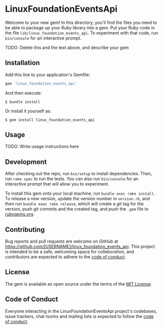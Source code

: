 # LinuxFoundationEventsApi

Welcome to your new gem! In this directory, you'll find the files you need to be able to package up your Ruby library into a gem. Put your Ruby code in the file `lib/linux_foundation_events_api`. To experiment with that code, run `bin/console` for an interactive prompt.

TODO: Delete this and the text above, and describe your gem

## Installation

Add this line to your application's Gemfile:

```ruby
gem 'linux_foundation_events_api'
```

And then execute:

    $ bundle install

Or install it yourself as:

    $ gem install linux_foundation_events_api

## Usage

TODO: Write usage instructions here

## Development

After checking out the repo, run `bin/setup` to install dependencies. Then, run `rake spec` to run the tests. You can also run `bin/console` for an interactive prompt that will allow you to experiment.

To install this gem onto your local machine, run `bundle exec rake install`. To release a new version, update the version number in `version.rb`, and then run `bundle exec rake release`, which will create a git tag for the version, push git commits and the created tag, and push the `.gem` file to [rubygems.org](https://rubygems.org).

## Contributing

Bug reports and pull requests are welcome on GitHub at https://github.com/[USERNAME]/linux_foundation_events_api. This project is intended to be a safe, welcoming space for collaboration, and contributors are expected to adhere to the [code of conduct](https://github.com/[USERNAME]/linux_foundation_events_api/blob/master/CODE_OF_CONDUCT.md).

## License

The gem is available as open source under the terms of the [MIT License](https://opensource.org/licenses/MIT).

## Code of Conduct

Everyone interacting in the LinuxFoundationEventsApi project's codebases, issue trackers, chat rooms and mailing lists is expected to follow the [code of conduct](https://github.com/[USERNAME]/linux_foundation_events_api/blob/master/CODE_OF_CONDUCT.md).
